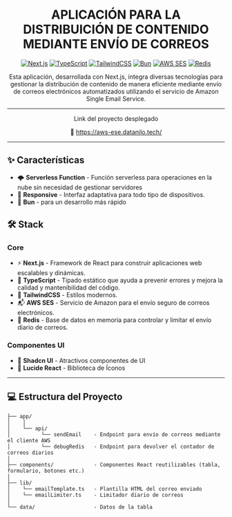 <div align="center">

# APLICACIÓN PARA LA DISTRIBUICIÓN DE CONTENIDO MEDIANTE ENVÍO DE CORREOS

[![Next.js](https://img.shields.io/badge/Next.js-15-black?style=for-the-badge&logo=next.js)](https://nextjs.org/)
[![TypeScript](https://img.shields.io/badge/TypeScript-5.0-blue?style=for-the-badge&logo=typescript)](https://www.typescriptlang.org/)
[![TailwindCSS](https://img.shields.io/badge/TailwindCSS-4.0-38B2AC?style=for-the-badge&logo=tailwind-css)](https://tailwindcss.com/)
[![Bun](https://img.shields.io/badge/Bun-1.0-f9f1e1?style=for-the-badge&logo=bun)](https://bun.sh/)
[![AWS SES](https://img.shields.io/badge/AWS-SES?logo=amazonsimpleemailservice&logoColor=fff&label=Simple%20Email%20Service&labelColor=DD344C&color=555&style=for-the-badge)](https://aws.amazon.com/ses/)
[![Redis](https://img.shields.io/badge/Redis-Enabled-DC382D?style=for-the-badge&logo=redis)](https://redis.io/)


Esta aplicación, desarrollada con Next.js, integra diversas tecnologías para gestionar la distribución de contenido de manera eficiente mediante envío de correos electrónicos automatizados utilizando el servicio de Amazon Single Email Service.

---
  Link del proyecto desplegado

  🔗 <https://aws-ese.datanilo.tech/>
</div>

-----



## ✨ Características

- 🌩️ **Serverless Function** - Función serverless para operaciones en la nube sin necesidad de gestionar servidores
- 📱 **Responsive** - Interfaz adaptativa para todo tipo de dispositivos.
- 🐇 **Bun** - para un desarrollo más rápido

  

## 🛠️ Stack

### Core

- ⚡ **Next.js** - Framework de React para construir aplicaciones web escalables y dinámicas.
- 📘 **TypeScript** - Tipado estático que ayuda a prevenir errores y mejora la calidad y mantenibilidad del código.
- 🎨 **TailwindCSS** - Estilos modernos.
- 📬 **AWS SES** - Servicio de Amazon para el envío seguro de correos electrónicos.
- 💾 **Redis** - Base de datos en memoria para controlar y limitar el envío diario de correos.

### Componentes UI

- 💅 **Shadcn UI** - Atractivos componentes de UI
- 📱 **Lucide React** - Biblioteca de Íconos


----


## 💻 Estructura del Proyecto

  ```
  ├── app/
  │    │
  │    └── api/               
  │          └── sendEmail    - Endpoint para envío de correos mediante el cliente AWS
  │          └── debugRedis   - Endpoint para devolver el contador de correos diarios
  │
  ├── components/             - Componentes React reutilizables (tabla, formulario, botones etc.)
  │
  ├── lib/                    
  │    └── emailTemplate.ts   - Plantilla HTML del correo enviado
  │    └── emailLimiter.ts    - Limitador diario de correos      
  │
  └── data/                   - Datos de la tabla
  
  ```
